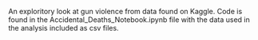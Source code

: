An exploritory look at gun violence from data found on Kaggle. Code is found in the Accidental_Deaths_Notebook.ipynb file with the data used in the analysis included as csv files.

